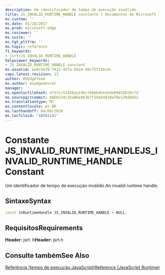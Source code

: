 ```yaml
---
description: Um identificador de tempo de execução inválido.
title: JS_INVALID_RUNTIME_HANDLE constante | Documentos da Microsoft
ms.custom: ''
ms.date: 01/18/2017
ms.prod: microsoft-edge
ms.reviewer: ''
ms.suite: ''
ms.tgt_pltfrm: ''
ms.topic: reference
f1_keywords:
- jsrt/JS_INVALID_RUNTIME_HANDLE
helpviewer_keywords:
- JS_INVALID_RUNTIME_HANDLE constant
ms.assetid: ee8c9439-7422-457a-b924-98cf5f126c8c
caps.latest.revision: 13
author: MSEdgeTeam
ms.author: msedgedevrel
manager: ''
ms.openlocfilehash: ef57cc51456aa146c76b6bd5e3e9e09916b29c7d
ms.sourcegitcommit: 6860234c25a8be863b7f29a54838e78e120dbb62
ms.translationtype: MT
ms.contentlocale: pt-BR
ms.lasthandoff: 04/09/2020
ms.locfileid: "10561141"
---
```

# <span data-ttu-id="53a9e-103">Constante JS_INVALID_RUNTIME_HANDLE</span><span class="sxs-lookup"><span data-stu-id="53a9e-103">JS_INVALID_RUNTIME_HANDLE Constant</span></span>
<span data-ttu-id="53a9e-104">Um identificador de tempo de execução inválido.</span><span class="sxs-lookup"><span data-stu-id="53a9e-104">An invalid runtime handle.</span></span>  
  
## <span data-ttu-id="53a9e-105">Sintaxe</span><span class="sxs-lookup"><span data-stu-id="53a9e-105">Syntax</span></span>  
  
```cpp
const JsRuntimeHandle JS_INVALID_RUNTIME_HANDLE = NULL;  
```  
  
## <span data-ttu-id="53a9e-106">Requisitos</span><span class="sxs-lookup"><span data-stu-id="53a9e-106">Requirements</span></span>  
 <span data-ttu-id="53a9e-107">**Header:** jsrt. h</span><span class="sxs-lookup"><span data-stu-id="53a9e-107">**Header:** jsrt.h</span></span>  
  
## <span data-ttu-id="53a9e-108">Consulte também</span><span class="sxs-lookup"><span data-stu-id="53a9e-108">See Also</span></span>  
 [<span data-ttu-id="53a9e-109">Referência (tempo de execução JavaScript)</span><span class="sxs-lookup"><span data-stu-id="53a9e-109">Reference (JavaScript Runtime)</span></span>](../chakra-hosting/reference-javascript-runtime.md)